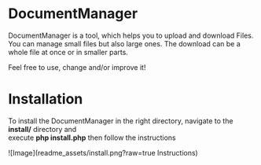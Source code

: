# DocumentManager
DocumentManager is a tool, which helps you to upload and download Files.
You can manage small files but also large ones.
The download can be a whole file at once or in smaller parts.

Feel free to use, change and/or improve it!

<h1>Installation</h1>
To install the DocumentManager in the right directory, navigate
to the <strong>install/</strong> directory and<br>
execute <strong>php install.php</strong> then follow the instructions<br>

![Image](readme_assets/install.png?raw=true Instructions)
